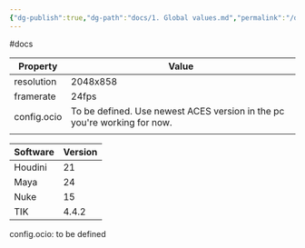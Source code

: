 ```yaml
---
{"dg-publish":true,"dg-path":"docs/1. Global values.md","permalink":"/docs/1-global-values/","dgShowFileTree":true}
---
```


#docs


| Property    | Value                                                                    |
| ----------- | ------------------------------------------------------------------------ |
| resolution  | 2048x858                                                                 |
| framerate   | 24fps                                                                    |
| config.ocio | To be defined. Use newest ACES version in the pc you're working for now. |
|             |                                                                          |

| Software | Version |
| -------- | ------- |
| Houdini  | 21      |
| Maya     | 24      |
| Nuke     | 15      |
| TIK      | 4.4.2   |

config.ocio: to be defined

